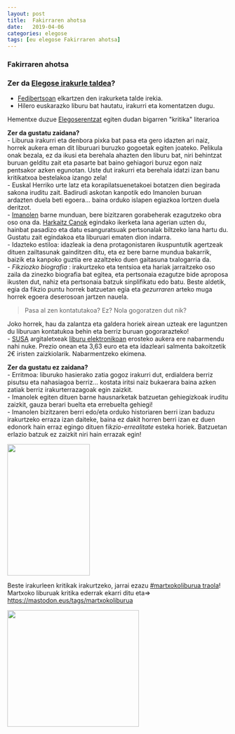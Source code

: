 ```yaml
---
layout: post
title:  Fakirraren ahotsa
date:   2019-04-06
categories: elegose
tags: [eu elegose Fakirraren ahotsa]
---
```

### Fakirraren ahotsa
### Zer da [Elegose irakurle taldea](https://laborategia.eus/mastodon-irakurketa-taldea/)?
- [Fedibertsoan](https://eu.wikipedia.org/wiki/Fedibertso) elkartzen den irakurketa talde irekia.
- Hilero euskarazko liburu bat hautatu, irakurri eta komentatzen dugu.


<p>Hementxe duzue <a href="https://mastodon.eus/@elegose">Elegoserentzat</a> egiten dudan bigarren "kritika" literarioa</p>
<p style="text-align: left;"><strong>Zer da gustatu zaidana?</strong><br />- Liburua irakurri eta denbora pixka bat pasa eta gero idazten ari naiz, horrek aukera eman dit liburuari buruzko gogoetak egiten joateko. Pelikula onak bezala, ez da ikusi eta berehala ahazten den liburu bat, niri behintzat buruan gelditu zait eta pasarte bat baino gehiagori buruz egon naiz pentsakor azken egunotan. Uste dut irakurri eta berehala idatzi izan banu kritikatxoa bestelakoa izango zela!<br />- Euskal Herriko urte latz eta korapilatsuenetakoei botatzen dien begirada sakona iruditu zait. Badirudi askotan kanpotik edo Imanolen buruan ardazten duela beti egoera... baina orduko islapen egiazkoa lortzen duela deritzot.<br />- <a href="https://eu.wikipedia.org/wiki/Imanol_Larzabal">Imanolen</a> barne munduan, bere bizitzaren gorabeherak ezagutzeko obra oso ona da. <a href="https://eu.wikipedia.org/wiki/Harkaitz_Cano">Harkaitz Canok</a> egindako ikerketa lana agerian uzten du, hainbat pasadizo eta datu esanguratsuak pertsonalak biltzeko lana hartu du. Gustatu zait egindakoa eta liburuari ematen dion indarra.<br />- Idazteko estiloa: idazleak ia dena protagonistaren ikuspuntutik agertzeak dituen zailtasunak gainditzen ditu, eta ez bere barne mundua bakarrik, baizik eta kanpoko guztia ere azaltzeko duen gaitasuna txalogarria da.<br />-  <em>Fikziozko biografia</em> : irakurtzeko eta tentsioa eta hariak jarraitzeko oso zaila da zinezko biografia bat egitea, eta pertsonaia ezagutze bide aproposa ikusten dut, nahiz eta pertsonaia batzuk sinplifikatu edo batu. Beste aldetik, egia da fikzio puntu horrek batzuetan egia eta <em>gezurraren </em>arteko muga horrek egoera deserosoan jartzen nauela.</p>
<blockquote>
<p>Pasa al zen kontatutakoa? Ez? Nola gogoratzen dut nik?</p>
</blockquote>
<p>Joko horrek, hau da zalantza eta galdera horiek airean uzteak ere laguntzen du liburuan kontatukoa behin eta berriz buruan gogorarazteko!<br />- <a href="http://susa-literatura.eus/">SUSA</a> argitaletxeak <a href="https://eu.wikipedia.org/wiki/Liburu_elektroniko">liburu elektronikoan</a> erosteko aukera ere nabarmendu nahi nuke. Prezio onean eta 3,63 euro eta eta idazleari salmenta bakoitzetik 2€ iristen zaizkiolarik. Nabarmentzeko ekimena.</p>
<p><strong>Zer da gustatu ez zaidana?</strong><br />- Erritmoa: liburuko hasierako zatia gogoz irakurri dut, erdialdera berriz pisutsu eta nahasiagoa berriz... kostata iritsi naiz bukaerara baina azken zatiak berriz irakurterrazagoak egin zaizkit.<br />- Imanolek egiten dituen barne hausnarketak batzuetan gehiegizkoak iruditu zaizkit, gauza berari buelta eta errebuelta gehiegi!<br />- Imanolen bizitzaren berri edo/eta orduko historiaren berri izan baduzu irakurtzeko erraza izan daiteke, baina ez dakit horren berri izan ez duen edonork hain erraz egingo dituen f<em>ikzio-errealitate</em> esteka horiek. Batzuetan erlazio batzuk ez zaizkit niri hain errazak egin!</p>
<p><a href="http://susa-literatura.eus/liburuak/narr127"><img class="aligncenter size-medium wp-image-2747" src="https://izaroblog.files.wordpress.com/2019/04/fakirra.jpg?w=188" alt="" width="188" height="300" /></a></p>
<p>Beste irakurleen kritikak irakurtzeko, jarrai ezazu <a href="https://mastodon.eus/tags/martxokoliburua">#martxokoliburua traola</a>!<br />Martxoko liburuak kritika ederrak ekarri ditu eta=&gt; <a href="https://mastodon.eus/tags/martxokoliburua">https://mastodon.eus/tags/martxokoliburua</a></p>
<p><a href="https://mastodon.eus/tags/martxokoliburua"><img class="aligncenter size-medium wp-image-2746" src="https://izaroblog.files.wordpress.com/2019/04/martxokoliburua.png?w=300" alt="" width="300" height="266" /></a></p>
